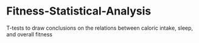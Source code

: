 # Fitness-Statistical-Analysis
T-tests to draw conclusions on the relations between caloric intake, sleep, and overall fitness
